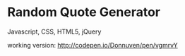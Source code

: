# Random Quote Generator
Javascript, CSS, HTML5, jQuery

working version: http://codepen.io/Donnuven/pen/vgmrvY
